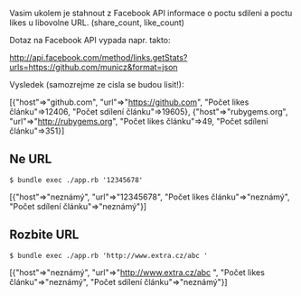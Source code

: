 Vasim ukolem je stahnout z Facebook API informace o poctu sdileni a poctu likes
u libovolne URL. (share_count, like_count)

Dotaz na Facebook API vypada napr. takto:

http://api.facebook.com/method/links.getStats?urls=https://github.com/municz&format=json

Vysledek (samozrejme ze cisla se budou lisit!):

[{"host"=>"github.com",
  "url"=>"https://github.com",
  "Počet likes článku"=>12406,
  "Počet sdílení článku"=>19605},
 {"host"=>"rubygems.org",
  "url"=>"http://rubygems.org",
  "Počet likes článku"=>49,
  "Počet sdílení článku"=>351}]

## Ne URL
```
$ bundle exec ./app.rb '12345678'
```
[{"host"=>"neznámý",
  "url"=>"12345678",
  "Počet likes článku"=>"neznámý",
  "Počet sdílení článku"=>"neznámý"}]

## Rozbite URL
```
$ bundle exec ./app.rb 'http://www.extra.cz/abc '
```
[{"host"=>"neznámý",
  "url"=>"http://www.extra.cz/abc ",
  "Počet likes článku"=>"neznámý",
  "Počet sdílení článku"=>"neznámý"}]

